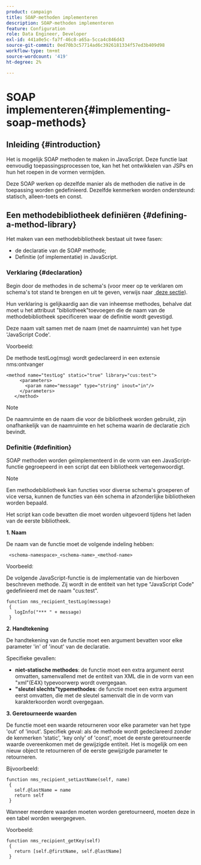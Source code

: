 ```yaml
---
product: campaign
title: SOAP-methoden implementeren
description: SOAP-methoden implementeren
feature: Configuration
role: Data Engineer, Developer
exl-id: 441a0e5c-fa7f-46c8-a65a-5cca4c846d43
source-git-commit: 0ed70b3c57714ad6c3926181334f57ed3b409d98
workflow-type: tm+mt
source-wordcount: '419'
ht-degree: 2%

---
```


# SOAP implementeren{#implementing-soap-methods}



## Inleiding {#introduction}

Het is mogelijk SOAP methoden te maken in JavaScript. Deze functie laat eenvoudig toepassingsprocessen toe, kan het het ontwikkelen van JSPs en hun het roepen in de vormen vermijden.

Deze SOAP werken op dezelfde manier als de methoden die native in de toepassing worden gedefinieerd. Dezelfde kenmerken worden ondersteund: statisch, alleen-toets en const.

## Een methodebibliotheek definiëren {#defining-a-method-library}

Het maken van een methodebibliotheek bestaat uit twee fasen:

* de declaratie van de SOAP methode;
* Definitie (of implementatie) in JavaScript.

### Verklaring {#declaration}

Begin door de methodes in de schema&#39;s (voor meer op te verklaren om schema&#39;s tot stand te brengen en uit te geven, verwijs naar [&#x200B; deze sectie &#x200B;](../../configuration/using/about-schema-edition.md)).

Hun verklaring is gelijkaardig aan die van inheemse methodes, behalve dat moet u het attribuut &quot;bibliotheek&quot;toevoegen die de naam van de methodebibliotheek specificeren waar de definitie wordt gevestigd.

Deze naam valt samen met de naam (met de naamruimte) van het type &#39;JavaScript Code&#39;.

Voorbeeld:

De methode testLog(msg) wordt gedeclareerd in een extensie nms:ontvanger

```
<method name="testLog" static="true" library="cus:test">
     <parameters>
       <param name="message" type="string" inout="in"/>
     </parameters>
   </method>
```

>[!NOTE]
>
>De naamruimte en de naam die voor de bibliotheek worden gebruikt, zijn onafhankelijk van de naamruimte en het schema waarin de declaratie zich bevindt.

### Definitie {#definition}

SOAP methoden worden geïmplementeerd in de vorm van een JavaScript-functie gegroepeerd in een script dat een bibliotheek vertegenwoordigt.

>[!NOTE]
>
>Een methodebibliotheek kan functies voor diverse schema&#39;s groeperen of vice versa, kunnen de functies van één schema in afzonderlijke bibliotheken worden bepaald.

Het script kan code bevatten die moet worden uitgevoerd tijdens het laden van de eerste bibliotheek.

**1. Naam**

De naam van de functie moet de volgende indeling hebben:

```
 <schema-namespace>_<schema-name>_<method-name>
```

Voorbeeld:

De volgende JavaScript-functie is de implementatie van de hierboven beschreven methode. Zij wordt in de entiteit van het type &quot;JavaScript Code&quot; gedefinieerd met de naam &quot;cus:test&quot;.

```
function nms_recipient_testLog(message)
 {
   logInfo("*** " + message)
 }
```

**2. Handtekening**

De handtekening van de functie moet een argument bevatten voor elke parameter &#39;in&#39; of &#39;inout&#39; van de declaratie.

Specifieke gevallen:

* **niet-statische methodes**: de functie moet een extra argument eerst omvatten, samenvallend met de entiteit van XML die in de vorm van een &quot;xml&quot;(E4X) typevoorwerp wordt overgegaan.
* **&quot;sleutel slechts&quot;typemethodes**: de functie moet een extra argument eerst omvatten, die met de sleutel samenvalt die in de vorm van karakterkoorden wordt overgegaan.

**3. Geretourneerde waarden**

De functie moet een waarde retourneren voor elke parameter van het type &#39;out&#39; of &#39;inout&#39;. Specifiek geval: als de methode wordt gedeclareerd zonder de kenmerken &#39;static&#39;, &#39;key only&#39; of &#39;const&#39;, moet de eerste geretourneerde waarde overeenkomen met de gewijzigde entiteit. Het is mogelijk om een nieuw object te retourneren of de eerste gewijzigde parameter te retourneren.

Bijvoorbeeld:

```
function nms_recipient_setLastName(self, name)
 {
   self.@lastName = name
   return self
 }
```

Wanneer meerdere waarden moeten worden geretourneerd, moeten deze in een tabel worden weergegeven.

Voorbeeld:

```
function nms_recipient_getKey(self)
 {
   return [self.@firstName, self.@lastName]
 }
```
